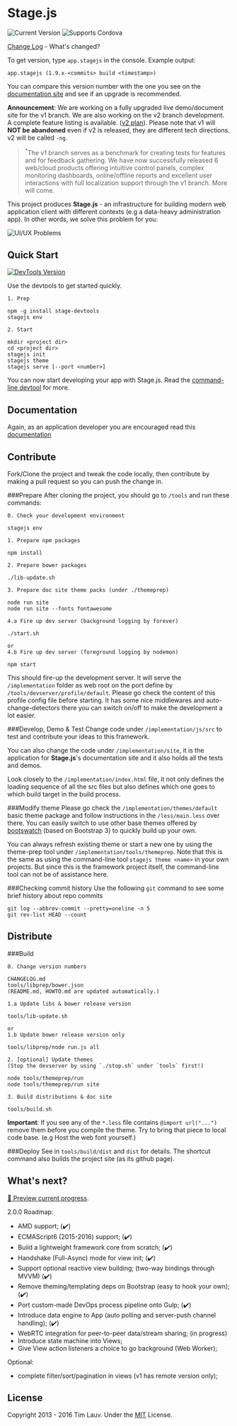 Stage.js
===================
<img src="http://img.shields.io/bower/v/stage.js.svg?style=flat" alt="Current Version"></img> <img src="http://img.shields.io/badge/supports-Cordova-3B4854.svg?style=flat" alt="Supports Cordova"></img>

[Change Log](CHANGELOG.md) - What's changed?

To get version, type `app.stagejs` in the console. Example output:
```
app.stagejs (1.9.x-<commits> build <timestamp>)
```
You can compare this version number with the one you see on the [documentation site](http://bluekvirus.github.io/Stage.js/#navigate/Document) and see if an upgrade is recommended.

**Announcement**: We are working on a fully upgraded live demo/document site for the v1 branch. We are also working on the v2 branch development. A complete feature listing is available. ([v2 plan](#whats-next)). Please note that v1 will **NOT be abandoned** even if v2 is released, they are different tech directions. v2 will be called `-ng`.

> <sup>\*</sup>The v1 branch serves as a benchmark for creating tests for features and for feedback gathering. We have now successfully released 6 web/cloud products offering intuitive control panels, complex monitoring dashboards, online/offline reports and excellent user interactions with full localization support through the v1 branch. More will come. 

This project produces **Stage.js** - an infrastructure for building modern web application client with different contexts (e.g a data-heavy administration app). In other words, we solve this problem for you:

<img src="implementation/static/resource/default/diagram/Diagram-1.png" alt="UI/UX Problems" class="center-block"></img>


Quick Start
------------
<a href="https://www.npmjs.org/package/stage-devtools"><img src="http://img.shields.io/npm/v/stage-devtools.svg?style=flat-square" alt="DevTools Version"></img></a> 

Use the devtools to get started quickly.
```
1. Prep

npm -g install stage-devtools
stagejs env

2. Start

mkdir <project dir>
cd <project dir>
stagejs init
stagejs theme
stagejs serve [--port <number>]
```
You can now start developing your app with Stage.js. Read the [command-line devtool](https://www.npmjs.com/package/stage-devtools) for more.


Documentation
-------------
Again, as an application developer you are encouraged read this [documentation](http://bluekvirus.github.io/Stage.js/#navigate/Document)


Contribute
----------
Fork/Clone the project and tweak the code locally, then contribute by making a pull request so you can push the change in.

###Prepare
After cloning the project, you should go to `/tools` and run these commands:
```
0. Check your development environment

stagejs env

1. Prepare npm packages

npm install

2. Prepare bower packages

./lib-update.sh

3. Prepare doc site theme packs (under ./themeprep)

node run site
node run site --fonts fontawesome

4.a Fire up dev server (background logging by forever)

./start.sh

or
4.b Fire up dev server (foreground logging by nodemon)

npm start
```
This should fire-up the development server. It will serve the `/implementation` folder as web root on the port define by `/tools/devserver/profile/default`. Please go check the content of this profile config file before starting. It has some nice middlewares and auto-change-detectors there you can switch on/off to make the development a lot easier.

###Develop, Demo & Test
Change code under `/implementation/js/src` to test and contribute your ideas to this framework.

You can also change the code under `/implementation/site`, it is the application for **Stage.js**'s documentation site and it also holds all the tests and demos.

Look closely to the `/implementation/index.html` file, it not only defines the loading sequence of all the src files but also defines which one goes to which build target in the build process.

###Modify theme
Please go check the `/implementation/themes/default` basic theme package and follow instructions in the `/less/main.less` over there. You can easily switch to use other base themes offered by [bootswatch](http://bootswatch.com/) (based on Bootstrap 3) to quickly build up your own.

You can always refresh existing theme or start a new one by using the theme-prep tool under `/implementation/tools/themeprep`. Note that this is the same as using the command-line tool `stagejs theme <name>` in your own projects. But since this is the framework project itself, the command-line tool can not be of assistance here.

###Checking commit history
Use the following `git` command to see some brief history about repo commits
```
git log --abbrev-commit --pretty=oneline -n 5
git rev-list HEAD --count
```


Distribute
----------
###Build
```
0. Change version numbers

CHANGELOG.md
tools/libprep/bower.json
(README.md, HOWTO.md are updated automatically.)

1.a Update libs & bower release version

tools/lib-update.sh

or
1.b Update bower release version only

tools/libprep/node run.js all

2. [optional] Update themes
(Stop the devserver by using `./stop.sh` under `tools` first!)

node tools/themeprep/run 
node tools/themeprep/run site

3. Build distributions & doc site

tools/build.sh
```
**Important**: If you see any of the `*.less` file contains `@import url("...")` remove them before you compile the theme. Try to bring that piece to local code base. (e.g Host the web font yourself.)

###Deploy
See in `tools/build/dist` and `dist` for details. The shortcut command also builds the project site (as its github page).


What's next?
------------
[:crystal_ball: Preview current progress](https://github.com/bluekvirus/Stage.js-ng/tree/master/libs/vendor/stagejsv2).

2.0.0 Roadmap:
* AMD support; (:heavy_check_mark:)
* ECMAScript6 (2015-2016) support; (:heavy_check_mark:)
* Build a lightweight framework core from scratch; (:heavy_check_mark:)
* Handshake (Full-Async) mode for view init; (:heavy_check_mark:)
* Support optional reactive view building; (two-way bindings through MVVM) (:heavy_check_mark:)
* Remove theming/templating deps on Bootstrap (easy to hook your own); (:heavy_check_mark:)
* Port custom-made DevOps process pipeline onto Gulp; (:heavy_check_mark:)
* Introduce data engine to App (auto polling and server-push channel handling); (:heavy_check_mark:)
* WebRTC integration for peer-to-peer data/stream sharing; (in progress)
* Introduce state machine into Views;
* Give View action listeners a choice to go background (Web Worker);

Optional:
* complete filter/sort/pagination in views (v1 has remote version only);


License
-------
Copyright 2013 - 2016 Tim Lauv. 
Under the [MIT](http://opensource.org/licenses/MIT) License.

